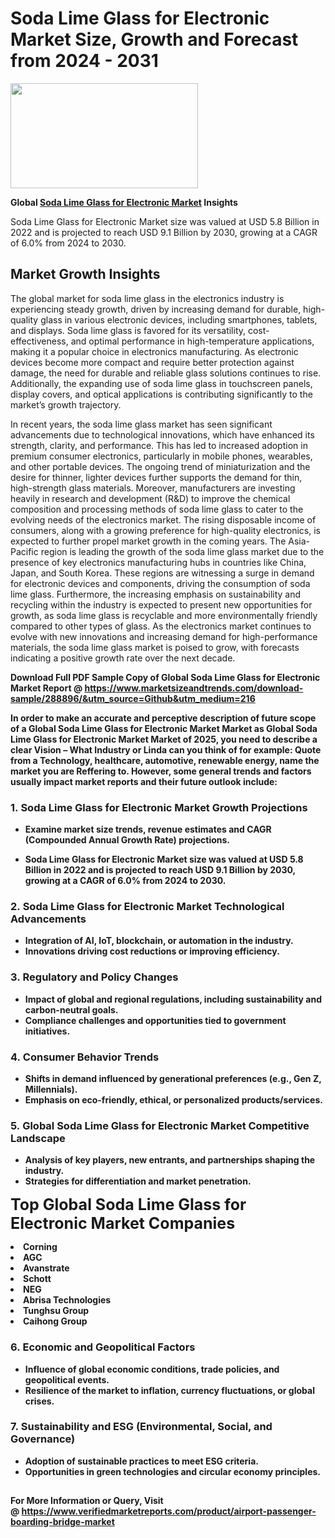 <H1>Soda Lime Glass for Electronic Market Size, Growth and Forecast from 2024 - 2031</H1><img class="aligncenter size-medium wp-image-584254" src="https://thirdeyenews.in/wp-content/uploads/2024/09/Global-Market-Research-300x168.jpeg" alt="" width="300" height="168" /><p><strong>Global&nbsp;<a href="https://www.marketsizeandtrends.com/download-sample/288896/&amp;utm_source=Github&utm_medium=216">Soda Lime Glass for Electronic Market</a> Insights</strong></p><p>Soda Lime Glass for Electronic Market size was valued at USD 5.8 Billion in 2022 and is projected to reach USD 9.1 Billion by 2030, growing at a CAGR of 6.0% from 2024 to 2030.</p><p><h2>Market Growth Insights</h2> <p>The global market for soda lime glass in the electronics industry is experiencing steady growth, driven by increasing demand for durable, high-quality glass in various electronic devices, including smartphones, tablets, and displays. Soda lime glass is favored for its versatility, cost-effectiveness, and optimal performance in high-temperature applications, making it a popular choice in electronics manufacturing. As electronic devices become more compact and require better protection against damage, the need for durable and reliable glass solutions continues to rise. Additionally, the expanding use of soda lime glass in touchscreen panels, display covers, and optical applications is contributing significantly to the market’s growth trajectory.</p> <p><strong></strong></p> <p>In recent years, the soda lime glass market has seen significant advancements due to technological innovations, which have enhanced its strength, clarity, and performance. This has led to increased adoption in premium consumer electronics, particularly in mobile phones, wearables, and other portable devices. The ongoing trend of miniaturization and the desire for thinner, lighter devices further supports the demand for thin, high-strength glass materials. Moreover, manufacturers are investing heavily in research and development (R&D) to improve the chemical composition and processing methods of soda lime glass to cater to the evolving needs of the electronics market. The rising disposable income of consumers, along with a growing preference for high-quality electronics, is expected to further propel market growth in the coming years. The Asia-Pacific region is leading the growth of the soda lime glass market due to the presence of key electronics manufacturing hubs in countries like China, Japan, and South Korea. These regions are witnessing a surge in demand for electronic devices and components, driving the consumption of soda lime glass. Furthermore, the increasing emphasis on sustainability and recycling within the industry is expected to present new opportunities for growth, as soda lime glass is recyclable and more environmentally friendly compared to other types of glass. As the electronics market continues to evolve with new innovations and increasing demand for high-performance materials, the soda lime glass market is poised to grow, with forecasts indicating a positive growth rate over the next decade.</p> <p><strong></p><p><span class=""><strong>Download Full PDF Sample Copy of Global Soda Lime Glass for Electronic Market Report</strong> @ <a href="https://www.marketsizeandtrends.com/download-sample/288896/&amp;utm_source=Github&utm_medium=216" target="_blank">https://www.marketsizeandtrends.com/download-sample/288896/&amp;utm_source=Github&utm_medium=216</a></span></p><p>In order to make an accurate and perceptive description of future scope of a Global&nbsp;Soda Lime Glass for Electronic Market Market as Global&nbsp;Soda Lime Glass for Electronic Market Market of 2025, you need to describe a clear Vision &ndash; What Industry or Linda can you think of for example: Quote from a Technology, healthcare, automotive, renewable energy, name the market you are Reffering to. However, some general trends and factors usually impact market reports and their future outlook include:</p><h3>1.&nbsp;<strong>Soda Lime Glass for Electronic Market Growth Projections</strong></h3><ul><li>Examine market size trends, revenue estimates and CAGR (Compounded Annual Growth Rate) projections.</li><li><p>Soda Lime Glass for Electronic Market size was valued at USD 5.8 Billion in 2022 and is projected to reach USD 9.1 Billion by 2030, growing at a CAGR of 6.0% from 2024 to 2030.</p></li></ul><h3>2.&nbsp;<strong>Soda Lime Glass for Electronic Market Technological Advancements</strong></h3><ul><li>Integration of AI, IoT, blockchain, or automation in the industry.</li><li>Innovations driving cost reductions or improving efficiency.</li></ul><h3>3.&nbsp;<strong>Regulatory and Policy Changes</strong></h3><ul><li>Impact of global and regional regulations, including sustainability and carbon-neutral goals.</li><li>Compliance challenges and opportunities tied to government initiatives.</li></ul><h3>4.&nbsp;<strong>Consumer Behavior Trends</strong></h3><ul><li>Shifts in demand influenced by generational preferences (e.g., Gen Z, Millennials).</li><li>Emphasis on eco-friendly, ethical, or personalized products/services.</li></ul><h3>5.&nbsp;<strong>Global Soda Lime Glass for Electronic Market Competitive Landscape</strong></h3><ul><li>Analysis of key players, new entrants, and partnerships shaping the industry.</li><li>Strategies for differentiation and market penetration.</li></ul><p data-pm-slice="1 1 []"><span style="color: inherit; font-family: inherit; font-size: 25px;">Top Global Soda Lime Glass for Electronic Market Companies</span></p><div class="" data-test-id=""><p><li>Corning</li><li> AGC</li><li> Avanstrate</li><li> Schott</li><li> NEG</li><li> Abrisa Technologies</li><li> Tunghsu Group</li><li> Caihong Group</li></p></div><h3>6.&nbsp;<strong>Economic and Geopolitical Factors</strong></h3><ul><li>Influence of global economic conditions, trade policies, and geopolitical events.</li><li>Resilience of the market to inflation, currency fluctuations, or global crises.</li></ul><h3>7.&nbsp;<strong>Sustainability and ESG (Environmental, Social, and Governance)</strong></h3><ul><li>Adoption of sustainable practices to meet ESG criteria.</li><li>Opportunities in green technologies and circular economy principles.</li></ul><h2><strong style="font-size: 14px;">For More Information or Query, Visit @&nbsp;</strong><a style="background-color: #ffffff; font-size: 14px;" href="https://www.marketsizeandtrends.com/report/soda-lime-glass-for-electronic-market/" target="_blank">https://www.verifiedmarketreports.com/product/airport-passenger-boarding-bridge-market</a></h2>
